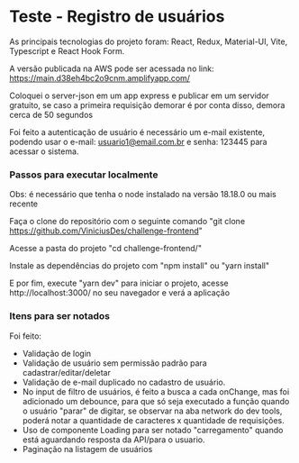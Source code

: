 # Teste - Registro de usuários

As principais tecnologias do projeto foram: React, Redux, Material-UI, Vite, Typescript e React Hook Form.

A versão publicada na AWS pode ser acessada no link: https://main.d38eh4bc2o9cnm.amplifyapp.com/

Coloquei o server-json em um app express e publicar em um servidor gratuito, se caso a primeira requisição demorar é por conta disso, demora cerca de 50 segundos

Foi feito a autenticação de usuário é necessário um e-mail existente, podendo usar o e-mail: usuario1@email.com.br e senha: 123445 para acessar o sistema.

### Passos para executar localmente

Obs: é necessário que tenha o node instalado na versão 18.18.0 ou mais recente

Faça o clone do repositório com o seguinte comando "git clone https://github.com/ViniciusDes/challenge-frontend"

Acesse a pasta do projeto "cd challenge-frontend/"

Instale as dependências do projeto com "npm install" ou "yarn install"

E por fim, execute "yarn dev" para iniciar o projeto, acesse http://localhost:3000/ no seu navegador e verá a aplicação

### Itens para ser notados

Foi feito:

- Validação de login
- Validação de usuário sem permissão padrão para cadastrar/editar/deletar
- Validação de e-mail duplicado no cadastro de usuário.
- No input de filtro de usuários, é feito a busca a cada onChange, mas foi adicionado um debounce, para que só seja executado a função quando o usuário "parar" de digitar, se observar na aba network do dev tools, poderá notar a quantidade de caracteres x quantidade de requisições.
- Uso de componente Loading para ser notado "carregamento" quando está aguardando resposta da API/para o usuario.
- Paginação na listagem de usuários
